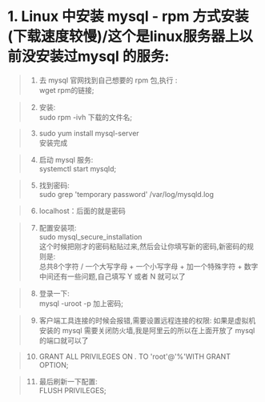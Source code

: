 # 1. Linux 中安装 mysql - rpm 方式安装(下载速度较慢)/这个是linux服务器上以前没安装过mysql 的服务:
> 1. 去 mysql 官网找到自己想要的 rpm 包,执行 :   
>       wget rpm的链接;   

> 2. 安装:   
>       sudo rpm -ivh 下载的文件名;

> 3. sudo yum install mysql-server   
>   安装完成

> 4. 启动 mysql 服务:   
>    systemctl start mysqld;

> 5. 找到密码:   
>   sudo grep 'temporary password' /var/log/mysqld.log  

> 6. localhost：后面的就是密码

> 7. 配置安装项:     
>   sudo mysql_secure_installation   
>   这个时候把刚才的密码粘贴过来,然后会让你填写新的密码,新密码的规则是:   
>   总共8个字符 / 一个大写字母 + 一个小写字母 + 加一个特殊字符 + 数字  
>   中间还有一些问题,自己填写 Y 或者 N 就可以了

> 8. 登录一下:   
>   mysql -uroot -p 加上密码;

> 9. 客户端工具连接的时候会报错,需要设置远程连接的权限:
>  如果是虚拟机 安装的 mysql 需要关闭防火墙,我是阿里云的所以在上面开放了 mysql 的端口就可以了

> 10. GRANT ALL PRIVILEGES ON *.* TO 'root'@'%'WITH GRANT OPTION;  

> 11. 最后刷新一下配置:  
>    FLUSH PRIVILEGES;  



